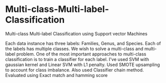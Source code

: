 # Multi-class-Multi-label-Classification
Multi-class Multi-label Classification using Support vector Machines

Each data instance has three labels: Families, Genus, and Species. Each of the labels has multiple classes. We wish to solve a multi-class and multi-label problem. One of the most important approaches to multi-class classification is to train a classifier for each label. I've used SVM with gaussian kernel and Linear SVM with L1 penalty. Used SMOTE upsampling to account for class imbalance. Also used Classifier chain method. Evaluated using Exact match and hamming score
